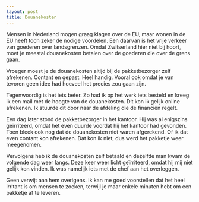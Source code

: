 ```yaml
---
layout: post
title: Douanekosten
---
```


Mensen in Nederland mogen graag klagen over de EU, maar wonen in de EU heeft toch zeker de nodige voordelen. Een daarvan is het vrije verkeer van goederen over landsgrenzen. Omdat Zwitserland hier niet bij hoort, moet je meestal douanekosten betalen over de goederen die over de grens gaan.

Vroeger moest je de douanekosten altijd bij de pakketbezorger zelf afrekenen. Contant en gepast. Heel handig. Vooral ook omdat je van tevoren geen idee had hoeveel het precies zou gaan zijn.

Tegenwoordig is het iets beter. Zo had ik op het werk iets besteld en kreeg ik een mail met de hoogte van de douanekosten. Dit kon ik gelijk online afrekenen. Ik stuurde dit door naar de afdeling die de financiën regelt.

Een dag later stond de pakketbezorger in het kantoor. Hij was al enigszins geïrriteerd, omdat het even duurde voordat hij het kantoor had gevonden. Toen bleek ook nog dat de douanekosten niet waren afgerekend. Of ik dat even contant kon afrekenen. Dat kon ik niet, dus werd het pakketje weer meegenomen.

Vervolgens heb ik de douanekosten zelf betaald en dezelfde man kwam de volgende dag weer langs. Deze keer weer licht geïrriteerd, omdat hij mij niet gelijk kon vinden. Ik was namelijk iets met de chef aan het overleggen.

Geen verwijt aan hem overigens. Ik kan me goed voorstellen dat het heel irritant is om mensen te zoeken, terwijl je maar enkele minuten hebt om een pakketje af te leveren.
